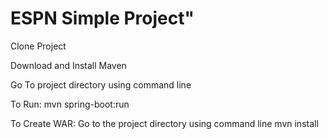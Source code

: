 # ESPN Simple Project"

Clone Project

Download and Install Maven

Go To project directory using command line

To Run: mvn spring-boot:run

To Create WAR:
Go to the project directory using command line
mvn install







